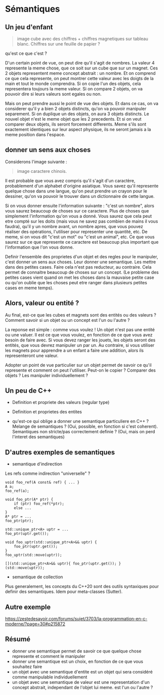 
# Sémantiques

## Un jeu d'enfant

> image cube avec des chiffres + chiffres magnetiques sur tableau blanc. Chiffres sur une feuille de papier ?

qu'est ce que c'est ?

D'un certain point de vue, on peut dire qu'il s'agit de nombres. La valeur 4 represente la meme chose, que ce soit 
sur un cube que sur un magnet. Ces 2 objets representent meme concept abstrait : un nombre. Et on comprend ce que cela 
represente, on peut montrer cette valeur avec les doigts de la main et tout le monde comprendra. Si on copie
l'un des objets, cela representera toujours la meme valeur. Si on compare 2 objets, on va pouvoir dire si leurs valeurs
sont egales ou non.

Mais on peut prendre aussi le point de vue des objets. Et dans ce cas, on va considerer qu'il y a bien 2 objets distincts,
qu'on va pouvoir manipuler separement. Si on duplique un des objets, on aura 3 objets distincts. Le nouvel objet n'est
le meme objet que les 2 precedents. Et si on veut comparer deux objets, ils seront forcement differents. Meme s'ils sont
exactement identiques sur leur aspect physique, ils ne seront jamais a la meme position dans l'espace.

## donner un sens aux choses

Considerons l'image suivante :

> image caractere chinois. 

Il est probable que vous avez compris qu'il s'agit d'un caractère, probablement d'un alphabet d'origine asiatique. 
Vous savez qu'il represente quelque chose dans une langue, qu'on peut prendre un crayon pour le dessiner, qu'on va 
pouvoir le trouver dans un dictionnaire de cette langue.

Si on vous donner ensuite l'information suivante : "c'est un nombre", alors vous saurez beaucoup de choses sur ce
caractere. Plus de choses que simplement l'information qu'on vous a donné. Vous saurez que cela peut etre compté
sur les doits (mais vous ne savez pas combien de mains il vous faudra), qu'il y un nombre avant, un nombre apres,
que vous pouvez réaliser des opérations, l'utiliser pour representer une quantité, etc.
De meme, si on vous dit "c'est un mot" ou "c'est un animal", etc. Ce que vous saurez sur ce que represente ce
caractere est beaucoup plus important que l'information que l'on vous donne.

Definir l'ensemble des proprietes d'un objet et des regles pour le manipuler, c'est donner un sens aux choses. Leur
donner une semantique. Les mettre dans des petites cases. Faire cela n'est pas reducteur, au contraire. Cela permet
de connaitre beaucoup de choses sur un concept. (Le probleme des petites cases vient quand on met les choses dans
la mauvaise petite case ou qu'on oublie que les choses peut etre ranger dans plusieurs petites cases en meme temps).

## Alors, valeur ou entité ?

Au final, est-ce que les cubes et magnets sont des entités ou des valeurs ? Comment savoir si un objet ou un concept
est l'un ou l'autre ?

La reponse est simple : comme vous voulez !
Un objet n'est pas une entité ou une valuer. Il est ce que vous voulez, en fonction de ce que vous avez besoin de faire
avec. Si vous devez ranger les jouets, les objets seront des entités, que vous devrez manipuler un par un. Au contraire,
si vous utiliser les magnets pour apprendre a un enfant a faire une addition, alors ils representeront une valeur.

Adopter un point de vue particulier sur un objet permet de savoir ce qu'il represente et comment on peut l'utiliser. 
Peut-on le copier ? Comparer des objets ? Les manipuler individuellement ?

## Un peu de C++

- Definition et propriete des valeurs (regular type)

- Definition et proprietes des entites

- qu'est-ce qui oblige a donner une semantique particuliere en C++ ? Melange de semantiques ? (Oui, possible, en fonction si 
c'est coherent). Semantiques non stricte/pas correctement definie ? (Oui, mais on perd l'interet des semantiques)

## D'autres exemples de semantiques

- semantique d'indirection

Les refs comme indirection "universelle" ?

```
void foo_ref(A const& ref) { ... }
A a;
foo_ref(a);

void foo_ptr(A* ptr) {
    if (ptr) foo_ref(*ptr);
    else ...
}
A* ptr = ...
foo_ptr(ptr);

std::unique_ptr<A> uptr = ...
foo_ptr(uptr.get());

void foo_uptr(std::unique_ptr<A>&& uptr) {
    foo_ptr(uptr.get());
}
foo_uptr(std::move(uptr));

[](std::unique_ptr<A>&& uptr){ foo_ptr(uptr.get()); }(std::move(uptr));
```

- semantique de collection

Plus generalement, les concepts du C++20 sont des outils syntaxiques pour definir des semantiques.
Idem pour meta-classes (Sutter).

## Autre exemple 

https://zestedesavoir.com/forums/sujet/3703/la-programmation-en-c-moderne/?page=30#p215872

## Résumé

- donner une semantique permet de savoir ce que quelque chose represente et comment le manipuler
- donner une semantique est un choix, en fonction de ce que vous souhaitez faire
- un objet avec une semantique d'entite est un objet qui sera considéré comme manipulable individuellement
- un objet avec une semantique de valeur est une representation d'un concept abstrait, independant de l'objet lui meme.
est l'un ou l'autre ?

